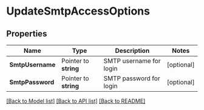 # UpdateSmtpAccessOptions

## Properties

Name | Type | Description | Notes
------------ | ------------- | ------------- | -------------
**SmtpUsername** | Pointer to **string** | SMTP username for login | [optional] 
**SmtpPassword** | Pointer to **string** | SMTP password for login | [optional] 

[[Back to Model list]](../README#documentation-for-models) [[Back to API list]](../README#documentation-for-api-endpoints) [[Back to README]](../README)


